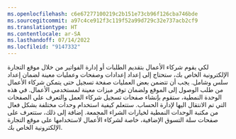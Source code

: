 ```yaml
---
ms.openlocfilehash: c6e67277100219c2b151e73cb96f126cba746bde
ms.sourcegitcommit: a97c4ce912f3c119f52a99d729c32e737acb2cf9
ms.translationtype: HT
ms.contentlocale: ar-SA
ms.lasthandoff: 07/14/2022
ms.locfileid: "9147332"
---
```

لكي يقوم شركاء الأعمال بتقديم الطلبات أو إدارة الفواتير من خلال موقع التجارة الإلكترونية الخاص بك، ستحتاج إلى إعداد إعدادات وصفحات وعمليات معينة لضمان إعداد سلس وشامل. يجب أن تتضمن بعض العمليات صفحة تسجيل حتى يتمكن شركاء الأعمال من طلب الوصول إلى الموقع ولضمان توفر ميزات معينة لمستخدمي الأعمال. في هذه الوحدة النمطية، ستقوم بإنشاء صفحات تسجيل شركاء العمل والتعرف علي الصفحات التي تم الانتقال اليها لإدارة الحساب. ستتعلم كيفية استخدام وحدات مختلفة بشكل فعال من مكتبة الوحدات النمطية لخيارات الشراء المجمعة. إضافة إلى ذلك، ستتعرف على صفحات سلة التسوق الإضافية، خاصة لشركاء الأعمال لاستخدامها على موقع التجارة الإلكترونية الخاص بك.